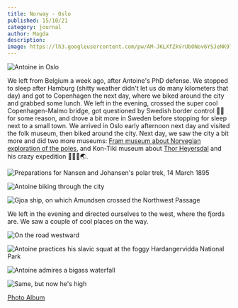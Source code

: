 ```yaml
---
title: Norway - Oslo
published: 15/10/21
category: journal
author: Magda
description:
image: https://lh3.googleusercontent.com/pw/AM-JKLXfZkVrUbONov6YSJeNK97-xBkeJhz8BuKV2BPhFF1UlmGKHu0u0xT4VV26usold4Dh5C24n_RkMlG_3x6AGvNxwzODb9YYJcRkS6oGGJ6m8UIHxk4Znp-d38QwrALROT4ldczAtKTZU2fZUhJv3pQK=w2368-h1578-no?authuser=0)
---
```


![Antoine in Oslo](https://lh3.googleusercontent.com/pw/AM-JKLXfZkVrUbONov6YSJeNK97-xBkeJhz8BuKV2BPhFF1UlmGKHu0u0xT4VV26usold4Dh5C24n_RkMlG_3x6AGvNxwzODb9YYJcRkS6oGGJ6m8UIHxk4Znp-d38QwrALROT4ldczAtKTZU2fZUhJv3pQK=w2368-h1578-no?authuser=0)

We left from Belgium a week ago, after Antoine's PhD defense. We stopped to sleep after Hamburg (shitty weather didn't let us do many kilometers that day) and got to Copenhagen the next day, where we biked around the city and grabbed some lunch. We left in the evening, crossed the super cool Copenhagen-Malmo bridge, got questioned by Swedish border control 👮‍♀️ for some reason, and drove a bit more in Sweden before stopping for sleep next to a small town. We arrived in Oslo early afternoon next day and visited the folk museum, then biked around the city. Next day, we saw the city a bit more and did two more museums: [Fram museum about Norvegian exploration of the poles](https://frammuseum.no/), and Kon-Tiki museum about [Thor Heyersdal](https://en.wikipedia.org/wiki/Thor_Heyerdahl) and his crazy expedition 🏄‍♂️🌊🌏. 

![Preparations for Nansen and Johansen's polar trek, 14 March 1895](https://upload.wikimedia.org/wikipedia/commons/thumb/9/9e/Nansen_Johansen_depart_14_March_1895.jpg/580px-Nansen_Johansen_depart_14_March_1895.jpg)

![Antoine biking through the city](https://lh3.googleusercontent.com/pw/AM-JKLWo0BLw7KDMHeRdTVdIZkbb-LHxqrzpPLEJm_i0u5HUpEP4VNlifMM91dWvsFhkWRqq7-UJdqgLb4icwLEPZo2eGzRSwcMN7wmC9hTpcn-w3mHb4jNX7WYFL5SMlqWlx9Uxnh3SU1OB1CNFv-3ARm0o=w2368-h1578-no?authuser=0)


![Gjoa ship, on which Amundsen crossed the Northwest Passage](https://lh3.googleusercontent.com/pw/AM-JKLWeMVOoI4RXCWNNFaotSZTD42IUkNMtAKnjJ37Ipaa_dkMFRcQcNe9lt9NN-fqkDHwrzFwuRb2aw6OiOufBTkPXSfvaAVXbqXileXpbFZPym-LKHziKzF52GC6P5npdubXhj2zMgdnl-zdYo2lHuKtY=w1052-h1578-no?authuser=0)

We left in the evening and directed ourselves to the west, where the fjords are. We saw a couple of cool places on the way. 
 
![On the road westward](https://lh3.googleusercontent.com/pw/AM-JKLV0o1vBQ0IPkLEQ5-h5GzorLUoDbwrqlUfhtTpwPK5AUBETJb43SGcNyFwWC4yxactuVOzum2W07RxxXb8YUzpOf2JceFKGu_ryDTsYHS9UEKXZzLb0AGlDjOB1Hr6lbVwrY48FiXX-0tVP7H_7fiqk=w2368-h1578-no?authuser=0)

![Antoine practices his slavic squat at the foggy Hardangervidda National Park](https://lh3.googleusercontent.com/pw/AM-JKLUub-Cq_F7DpQgQd9HT3EH0LFJIgE3T7tMR8_oYGMBpwveAkRHbJveWJTAiNVbdpKbXyQnRm_7bQmhd5GtvlYzMu2hxpjvpT0r45rD30UouWAlHrEPTHhbXkgR4eoqpj3JJLuW3Fm_v8AwjZr-rinsP=w2368-h1578-no?authuser=0)

![Antoine admires a bigass waterfall](https://lh3.googleusercontent.com/pw/AM-JKLXQAFRN55pq1h1GDAjpLV_4ud4iAqOTNGubOYnx020x1gOLDPsML-CIsMEUzj0yY3gVhcSevOrEKSF-8tZ-UiekBF5OfUp6hy0oc34_HUz3Kl6ExafQyZ2uhjgw6XQWGArvbPs_omJYlODB9UYciEkP=w2368-h1578-no?authuser=0)

![Same, but now he's high](https://lh3.googleusercontent.com/pw/AM-JKLW0vT6DIHx3wCwgY0jzgmQld1OYt-bdgCIQP3dOgm4nbziqYAMOqcqcRwTMQvNmLGPLBQ8OS9yzKQw5AZgm1zPX6Yd66A4WDANxPGs1uu9dPKslPu20cII3l07BSOvsLju6UCikx9TNiemcsWmgYdBY=w2368-h1578-no?authuser=0)

[Photo Album](https://photos.app.goo.gl/y22stzNQ9gVcPQVB6)

